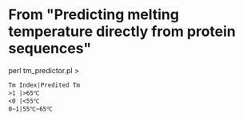 # From "Predicting melting temperature directly from protein sequences"  

perl tm_predictor.pl <fasta file> > <score of fasta file>

```
Tm Index|Predited Tm
>1 |>65℃
<0 |<55℃
0~1|55℃~65℃
```
